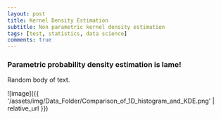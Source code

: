 ```yaml
---
layout: post
title: Kernel Density Estimation
subtitle: Non parametric kernel density estimation
tags: [test, statistics, data science]
comments: true
---
```


### Parametric probability density estimation is lame!

Random body of text.

![image]({{ '/assets/img/Data_Folder/Comparison_of_1D_histogram_and_KDE.png' | relative_url }})

